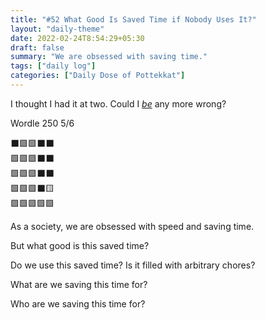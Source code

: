 ```yaml
---
title: "#52 What Good Is Saved Time if Nobody Uses It?"
layout: "daily-theme"
date: 2022-02-24T8:54:29+05:30
draft: false
summary: "We are obsessed with saving time."
tags: ["daily log"]
categories: ["Daily Dose of Pottekkat"]
---
```


I thought I had it at two. Could I _[be](https://memegenerator.net/img/instances/59277106/could-i-be-any-more-wrong.jpg)_ any more wrong?

Wordle 250 5/6

⬛🟩🟩⬛⬛\
🟩🟩🟩⬛⬛\
🟩🟩🟩⬛⬛\
🟩🟩🟩⬛🟨\
🟩🟩🟩🟩🟩

As a society, we are obsessed with speed and saving time.

But what good is this saved time? 

Do we use this saved time? Is it filled with arbitrary chores?

What are we saving this time for?

Who are we saving this time for?

